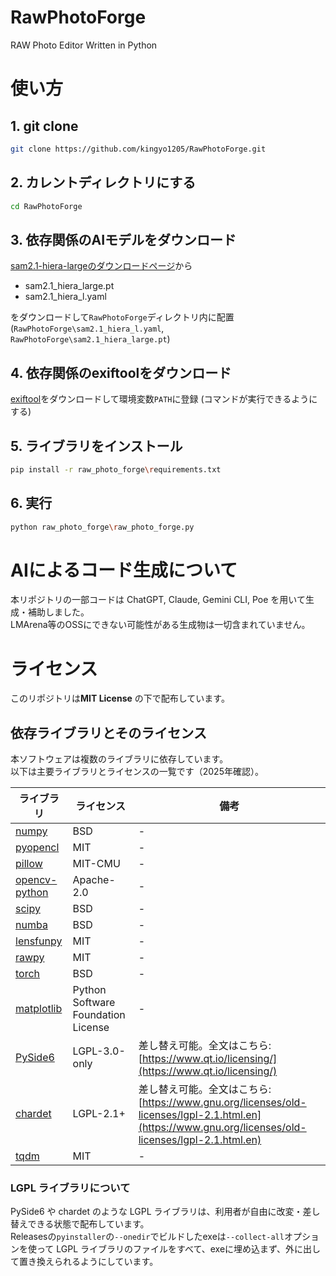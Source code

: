 # RawPhotoForge
RAW Photo Editor Written in Python


# 使い方

## 1. git clone

```bash
git clone https://github.com/kingyo1205/RawPhotoForge.git
```

## 2. カレントディレクトリにする
```bash
cd RawPhotoForge
```

## 3. 依存関係のAIモデルをダウンロード
[sam2.1-hiera-largeのダウンロードページ](https://huggingface.co/facebook/sam2.1-hiera-large/tree/main)から
- sam2.1_hiera_large.pt
- sam2.1_hiera_l.yaml

をダウンロードして`RawPhotoForge`ディレクトリ内に配置 (`RawPhotoForge\sam2.1_hiera_l.yaml`, `RawPhotoForge\sam2.1_hiera_large.pt`)

## 4. 依存関係のexiftoolをダウンロード
[exiftool](https://exiftool.org/)をダウンロードして環境変数`PATH`に登録 (コマンドが実行できるようにする)



## 5. ライブラリをインストール
```bash
pip install -r raw_photo_forge\requirements.txt
```

## 6. 実行
```bash
python raw_photo_forge\raw_photo_forge.py
```




# AIによるコード生成について
本リポジトリの一部コードは ChatGPT, Claude, Gemini CLI, Poe を用いて生成・補助しました。  
LMArena等のOSSにできない可能性がある生成物は一切含まれていません。

 

# ライセンス
このリポジトリは**MIT License** の下で配布しています。  
## 依存ライブラリとそのライセンス

本ソフトウェアは複数のライブラリに依存しています。  
以下は主要ライブラリとライセンスの一覧です（2025年確認）。

| ライブラリ | ライセンス | 備考 |
|------------|------------|------|
| [numpy](https://pypi.org/project/numpy/) | BSD | - |
| [pyopencl](https://pypi.org/project/pyopencl/) | MIT | - |
| [pillow](https://pypi.org/project/Pillow/) | MIT-CMU | - |
| [opencv-python](https://pypi.org/project/opencv-python/) | Apache-2.0 | - |
| [scipy](https://pypi.org/project/scipy/) | BSD | - |
| [numba](https://pypi.org/project/numba/) | BSD | - |
| [lensfunpy](https://pypi.org/project/lensfunpy/) | MIT | - |
| [rawpy](https://pypi.org/project/rawpy/) | MIT | - |
| [torch](https://pypi.org/project/torch/) | BSD | - |
| [matplotlib](https://pypi.org/project/matplotlib/) | Python Software Foundation License | - |
| [PySide6](https://pypi.org/project/PySide6/) | LGPL-3.0-only | 差し替え可能。全文はこちら: [https://www.qt.io/licensing/](https://www.qt.io/licensing/) |
| [chardet](https://pypi.org/project/chardet/) | LGPL-2.1+ | 差し替え可能。全文はこちら: [https://www.gnu.org/licenses/old-licenses/lgpl-2.1.html.en](https://www.gnu.org/licenses/old-licenses/lgpl-2.1.html.en) |
| [tqdm](https://pypi.org/project/tqdm/) | MIT | - |



### LGPL ライブラリについて

PySide6 や chardet のような LGPL ライブラリは、利用者が自由に改変・差し替えできる状態で配布しています。  
Releasesの`pyinstaller`の`--onedir`でビルドしたexeは`--collect-all`オプションを使って LGPL ライブラリのファイルをすべて、exeに埋め込まず、外に出して置き換えられるようにしています。






